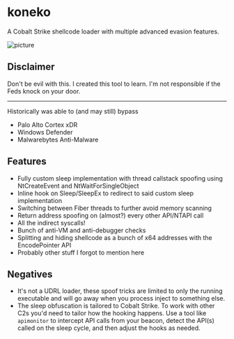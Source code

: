 # koneko
A Cobalt Strike shellcode loader with multiple advanced evasion features.

![picture](https://i.imgur.com/wChheQx.gif)

## Disclaimer
Don't be evil with this. I created this tool to learn. I'm not responsible if the Feds knock on your door.

----------------------------------------------------------------------------------------------------------

Historically was able to (and may still) bypass
- Palo Alto Cortex xDR
- Windows Defender
- Malwarebytes Anti-Malware

## Features
- Fully custom sleep implementation with thread callstack spoofing using NtCreateEvent and NtWaitForSingleObject
- Inline hook on Sleep/SleepEx to redirect to said custom sleep implementation
- Switching between Fiber threads to further avoid memory scanning
- Return address spoofing on (almost?) every other API/NTAPI call
- All the indirect syscalls!
- Bunch of anti-VM and anti-debugger checks
- Splitting and hiding shellcode as a bunch of x64 addresses with the EncodePointer API
- Probably other stuff I forgot to mention here

## Negatives
- It's not a UDRL loader, these spoof tricks are limited to only the running executable and will go away when you process inject to something else.
- The sleep obfuscation is tailored to Cobalt Strike. To work with other C2s you'd need to tailor how the hooking happens. Use a tool like `apimonitor` to intercept API calls from your beacon, detect the API(s) called on the sleep cycle, and then adjust the hooks as needed.
